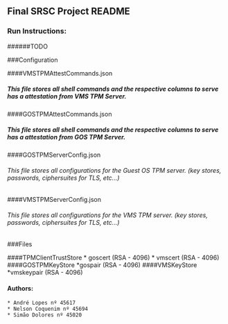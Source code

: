 ## Final SRSC Project README

### Run Instructions:

######TODO

###Configuration

####VMSTPMAttestCommands.json
##### This file stores all shell commands and the respective columns to serve has a attestation from VMS TPM Server.
####GOSTPMAttestCommands.json
##### This file stores all shell commands and the respective columns to serve has a attestation from GOS TPM Server.

####GOSTPMServerConfig.json
###### This file stores all configurations for the Guest OS TPM server. (key stores, passwords, ciphersuites for TLS, etc...)
####VMSTPMServerConfig.json
###### This file stores all configurations for the VMS TPM server. (key stores, passwords, ciphersuites for TLS, etc...)

###Files

####TPMClientTrustStore
	* goscert (RSA - 4096)
	* vmscert (RSA - 4096)
####GOSTPMKeyStore
	*gospair (RSA - 4096)
####VMSKeyStore
	*vmskeypair (RSA - 4096)




#### Authors:

	* André Lopes nº 45617
	* Nelson Coquenim nº 45694
	* Simão Dolores nº 45020
